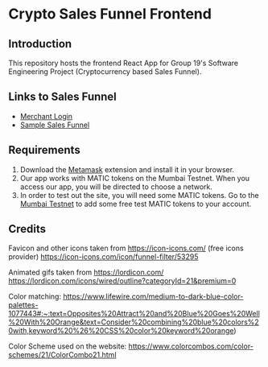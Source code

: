 # Crypto Sales Funnel Frontend

## Introduction
This repository hosts the frontend React App for Group 19's Software Engineering Project (Cryptocurrency based Sales Funnel).

## Links to Sales Funnel
- [Merchant Login](http://35.195.58.180:3000/merchant)
- [Sample Sales Funnel](http://35.195.58.180:3000/0x02b7433EA4f93554856aa657Da1494B2Bf645EF0/products/cpp-course)

## Requirements
1. Download the [Metamask](https://metamask.io/download/) extension and install it in your browser. 
2. Our app works with MATIC tokens on the Mumbai Testnet. When you access our app, you will be directed to choose a network.
3. In order to test out the site, you will need some MATIC tokens. Go to the [Mumbai Testnet](https://faucet.polygon.technology/) to add some free test MATIC tokens to your account. 


## Credits
Favicon and other icons taken from https://icon-icons.com/ (free icons provider)
https://icon-icons.com/icon/funnel-filter/53295

Animated gifs taken from https://lordicon.com/
https://lordicon.com/icons/wired/outline?categoryId=21&premium=0

Color matching: https://www.lifewire.com/medium-to-dark-blue-color-palettes-1077443#:~:text=Opposites%20Attract%20and%20Blue%20Goes%20Well%20With%20Orange&text=Consider%20combining%20blue%20colors%20with,keyword%20%26%20CSS%20color%20keyword%20orange)

Color Scheme used on the website:
https://www.colorcombos.com/color-schemes/21/ColorCombo21.html
